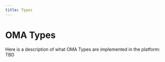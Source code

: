 ```yaml
---
title: Types
---
```


# OMA Types

Here is a description of what OMA Types are implemented in the platform: TBD